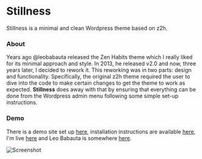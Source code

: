# Stillness
Stillness is a minimal and clean Wordpress theme based on z2h.

### About
Years ago @leobabauta released the Zen Habits theme which I really liked for its minimal approach and style. In 2013, he released v2.0 and now, three years later, I decided to rework it. This reworking was in two parts: design and functionality. Specifically, the original z2h theme required the user to dive into the code to make certain changes to get the theme to work as expected. **Stillness** does away with that by ensuring that everything can be done from the Wordpress admin menu following some simple set-up instructions.

### Demo
There is a demo site set up [here](http://stillness.vhbelvadi.com), installation instructions are available [here](http://vhbelvadi.com/stillness), I'm live [here](http://vhbelvadi.com) and Leo Babauta is somewhere [here](http://zenhabits.net).

![Screenshot](http://stillness.vhbelvadi.com/wp-content/uploads/2016/03/screenshot.png)
